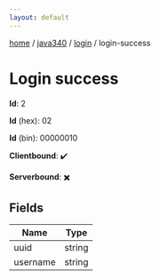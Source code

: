 ```yaml
---
layout: default
---
```


[home](/)  /  [java340](/protocol/java340)  /  [login](/protocol/java340/login)  /  login-success

# Login success

**Id**: 2

**Id** (hex): 02

**Id** (bin): 00000010

**Clientbound**: ✔️

**Serverbound**: ✖️

## Fields

Name | Type
---|---
uuid | string
username | string
